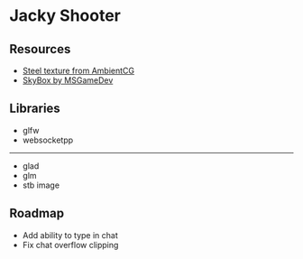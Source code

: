 # Jacky Shooter

## Resources

- [Steel texture from AmbientCG](https://ambientcg.com/view?id=Metal038)
- [SkyBox by MSGameDev](https://www.cgtrader.com/free-3d-models/space/other/spacebox-collection)

## Libraries

- glfw
- websocketpp
---
- glad
- glm
- stb image

## Roadmap

- Add ability to type in chat
- Fix chat overflow clipping
